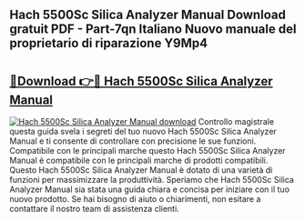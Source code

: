 ## Hach 5500Sc Silica Analyzer Manual Download gratuit PDF - Part-7qn Italiano Nuovo manuale del proprietario di riparazione Y9Mp4

# <h2><a href="http://dfd4qi.blite.top/?on=Hach+5500Sc+Silica+Analyzer+Manual">🔗Download 👉🔴 Hach 5500Sc Silica Analyzer Manual</a></h2>

[![Hach 5500Sc Silica Analyzer Manual download](https://i.imgur.com/lujVjoI.png)](http://dfd4qi.blite.top/?on=Hach+5500Sc+Silica+Analyzer+Manual)
Controllo magistrale questa guida svela i segreti del tuo nuovo Hach 5500Sc Silica Analyzer Manual e ti consente di controllare con precisione le sue funzioni. Compatibile con le principali marche questo Hach 5500Sc Silica Analyzer Manual è compatibile con le principali marche di prodotti compatibili. Questo Hach 5500Sc Silica Analyzer Manual è dotato di una varietà di funzioni per massimizzare la produttività. Speriamo che Hach 5500Sc Silica Analyzer Manual sia stata una guida chiara e concisa per iniziare con il tuo nuovo prodotto. Se hai bisogno di aiuto o chiarimenti, non esitare a contattare il nostro team di assistenza clienti.
